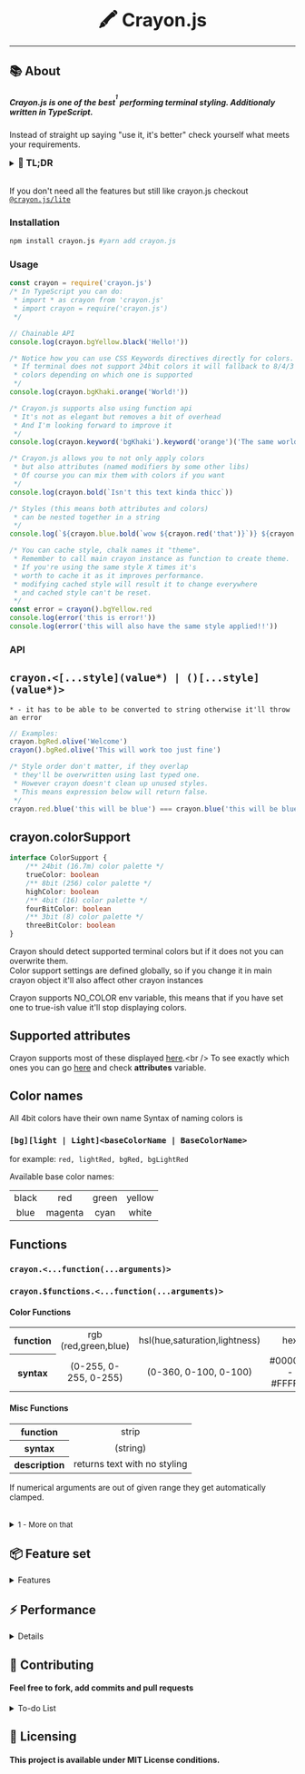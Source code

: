 <font size="6"><p align="center"><b>🖍️ Crayon.js</b></p></font>
<hr />

## :books: About
##### Crayon.js is **one of the best**<sup><sup>1</sup></sup> performing terminal styling. Additionaly written in TypeScript.

Instead of straight up saying "use it, it's better" check yourself what meets your requirements.

<details>
<summary><font size="3"><b>📖 TL;DR</b></font></summary>
<h4>🖍️ crayon.js has:</h4>
<font size="3.5">
  <ul>
    <li>⚡ High performance</li>
    <li>📦 No dependencies</li>
    <li>⏱️ Low import times</li>
    <li>🦄 Automatic color support & fallbacking</li>
    <li>🔗 Supported nesting & chaining</li>
    <li>🌈 8bit (256) and 24bit (16.7m) color support</li>
    <li>🌟 Emojis, really just bcs of that you should star this repo</li>
  </ul>
</font>
</details>

<br />

If you don't need all the features but still like crayon.js checkout [`@crayon.js/lite`](https://github.com/Im-Beast/crayon.js/tree/lite)

### Installation
```bash
npm install crayon.js #yarn add crayon.js
```
### Usage
```ts
const crayon = require('crayon.js')
/* In TypeScript you can do: 
 * import * as crayon from 'crayon.js'
 * import crayon = require('crayon.js')
 */

// Chainable API
console.log(crayon.bgYellow.black('Hello!'))

/* Notice how you can use CSS Keywords directives directly for colors.
 * If terminal does not support 24bit colors it will fallback to 8/4/3 bit or none
 * colors depending on which one is supported
 */
console.log(crayon.bgKhaki.orange('World!'))

/* Crayon.js supports also using function api
 * It's not as elegant but removes a bit of overhead
 * And I'm looking forward to improve it
 */
console.log(crayon.keyword('bgKhaki').keyword('orange')('The same world!'))

/* Crayon.js allows you to not only apply colors
 * but also attributes (named modifiers by some other libs)
 * Of course you can mix them with colors if you want
 */
console.log(crayon.bold(`Isn't this text kinda thicc`))

/* Styles (this means both attributes and colors)
 * can be nested together in a string
 */
console.log(`${crayon.blue.bold(`wow ${crayon.red('that')}`)} ${crayon.yellow('is kinda cool')}`)

/* You can cache style, chalk names it "theme".
 * Remember to call main crayon instance as function to create theme.
 * If you're using the same style X times it's
 * worth to cache it as it improves performance.
 * modifying cached style will result it to change everywhere
 * and cached style can't be reset.
 */
const error = crayon().bgYellow.red
console.log(error('this is error!'))
console.log(error('this will also have the same style applied!!'))
```

### API

## ``crayon.<[...style](value*) | ()[...style](value*)>``
``* - it has to be able to be converted to string otherwise it'll throw an error``
```js
// Examples:
crayon.bgRed.olive('Welcome')
crayon().bgRed.olive('This will work too just fine')
```

```js
/* Style order don't matter, if they overlap
 * they'll be overwritten using last typed one.
 * However crayon doesn't clean up unused styles.
 * This means expression below will return false.
 */
crayon.red.blue('this will be blue') === crayon.blue('this will be blue')
```

## crayon.colorSupport
```ts
interface ColorSupport {
	/** 24bit (16.7m) color palette */
	trueColor: boolean
	/** 8bit (256) color palette */
	highColor: boolean
	/** 4bit (16) color palette */
	fourBitColor: boolean
	/** 3bit (8) color palette */
	threeBitColor: boolean
}
```
Crayon should detect supported terminal colors but if it does not you can overwrite them. <br />
Color support settings are defined globally, so if you change it in main crayon object it'll also affect other crayon instances

Crayon supports NO_COLOR env variable, this means that if you have set one to true-ish value it'll stop displaying colors.

## Supported attributes
Crayon supports most of these displayed [here](https://en.wikipedia.org/wiki/ANSI_escape_code#SGR_(Select_Graphic_Rendition)_parameters).<br />
To see exactly which ones you can go [here](src/styles.ts) and check <b>attributes</b> variable.
## Color names
All 4bit colors have their own name
Syntax of naming colors is
### `[bg][light | Light]<baseColorName | BaseColorName>`
for example:
``red, lightRed, bgRed, bgLightRed``

Available base color names:

<table>
  <tr align="center">
    <td>black</td>
    <td>red</td>
    <td>green</td>
    <td>yellow</td>
  </tr>
  <tr align="center">
    <td>blue</td>
    <td>magenta</td>
    <td>cyan</td>
    <td>white</td>
  </tr>
</table>

## Functions

### `crayon.<...function(...arguments)>`
### `crayon.$functions.<...function(...arguments)>`

#### Color Functions
<table>
  <tr align="center">
    <th>function</th>
    <td>rgb (red,green,blue)</td>
    <td>hsl(hue,saturation,lightness)</td>
    <td>hex</td>
    <td>ansi3</td>
    <td>ansi4</td>
    <td>ansi8</td>
    <td>keyword</td>
  </tr>
  <tr align="center">
    <th>syntax</th>
    <td>(0-255, 0-255, 0-255)</td>
    <td>(0-360, 0-100, 0-100)</td>
    <td>#000000 - #FFFFFF</td>
    <td>0-7</td>
    <td>0-15</td>
    <td>0-255</td>
    <td><a href="https://github.com/bahamas10/css-color-names/blob/master/css-color-names.json">keyword</a></td>
  </tr>
</table>

#### Misc Functions
<table>
  <tr align="center">
    <th>function</th>
    <td>strip</td>
  </tr>
  <tr align="center">
    <th>syntax</th>
    <td>(string)</td>
  </tr>
    <tr align="center">
    <th>description</th>
    <td>returns text with no styling</td>
  </tr>
</table>

If numerical arguments are out of given range they get automatically clamped.

<br/>
<details>
<summary><font size="2">1 - More on that</font></summary>

<b>X</b> packages define themself as the fastest one, however most of them just lie. <br /> <br />
<b>Kleur</b> and <b>ansi-colors</b> advertise themself as "The fastest Node.js library for terminal styling". <br /> However in later tests they fall far behind chalk, which is probably the most popular package for that right now. <br /> <br />
Don't get me wrong, I have nothing to the authors of them but they either provide outdated info (chalk 3.0 received very big performance boost) or straight lie.
</details>

## :package: Feature set
<details>
  <summary>Features</summary>
  <br />
  <table>
    <tr align="center">
      <th>Feature</th>
      <th>crayon.js</th>
      <th>chalk</th>
      <th>ansi-colors</th>
      <th>kleur</th>
    </tr>
    <tr align="center">
      <th>Color fallback <sub><sup>(conversion/detection)</sup></sub></th>
        <th>:heavy_check_mark: </th>
        <th>:heavy_check_mark: <sub><sup>(missing 8->4bit)</sup></sub> </th>
        <th>:heavy_multiplication_x: <sub><sup>(only using external libs)</sup></sub></th>
        <th>:heavy_multiplication_x: <sub><sup>(only using external libs)</sup></sub></th>
    </tr>
    <tr align="center">
      <th>Atrributes <sub><sup>(Modifiers)</sup></sub></th>
        <th>:heavy_check_mark:</th>
        <th>:heavy_check_mark:</th>
        <th>:heavy_check_mark:</th>
        <th>:heavy_check_mark:</th>
    </tr>
    <tr align="center">
      <th>4bit <sub><sup>(16)</sup></sub></th>
        <th>:heavy_check_mark:</th>
        <th>:heavy_check_mark:</th>
        <th>:heavy_check_mark:</th>
        <th>:heavy_check_mark:</th>
    </tr>
    <tr align="center">
      <th>8bit <sub><sup>(HighColor)</sup></sub></th>
        <th>:heavy_check_mark:</th>
        <th>:heavy_check_mark:</th>
        <th>:heavy_multiplication_x:</th>
        <th>:heavy_multiplication_x:</th>
    </tr>
    <tr align="center">
      <th>24bit <sub><sup>(TrueColor)</sup></sub></th>
        <th>:heavy_check_mark:</th>
        <th>:heavy_check_mark:</th>
        <th>:heavy_multiplication_x:</th>
        <th>:heavy_multiplication_x:</th>
    </tr>
    <tr align="center">
      <th>Doesn't extend prototype</th>
        <th>:heavy_check_mark:</th>
        <th>:heavy_check_mark:</th>
        <th>:heavy_check_mark:</th>
        <th>:heavy_check_mark:</th>
    </tr>
    <tr align="center">
      <th>Nested styling</th>
        <th>:heavy_check_mark:</th>
        <th>:heavy_check_mark:</th>
        <th>:heavy_check_mark:</th>
        <th>:heavy_check_mark:</th>
    </tr>
    <tr align="center">
      <th>Full Typescript/<br />Autocompletion support</th>
        <th>:heavy_check_mark:</th>
        <th>:heavy_multiplication_x:</th>
        <th>:heavy_multiplication_x:</th>
        <th>:heavy_multiplication_x:</th>
    </tr>
  </table>
</details>

## :zap: Performance
<details>

  ##### Methodology:
  All tests were done on my PC which is not in any way fast.

  Require times have been measured using [this script](/test/require-times.js). <br />
  Access and render performance have been measured using [this script](/test/benchmark.ts).

  Best performing subject (*± 10%*) has been marked with bold font

  ##### Results:

  <table>
    <tr align="center">
      <th>Test subject</th>
      <th>⏱️ Require times (ms)</th>
      <th>🧪 Access time (kops)</th>
      <th>🖍️ Render test (kops)</th>
    </tr>
    <tr align="center">
      <td>crayon.js (chain)</td>
      <td rowspan="3"><b color="green">6.6 ±0.13<b></td>
      <td>246</td>
      <td>18</td>
    </tr>
    <tr align="center">
      <td>crayon.js (func)</td>
      <td>450</td>
      <td>20</td>
    </tr>
    <tr align="center">
      <td>crayon.js (cached)</td>
      <td><b color="green">4000</b></td>
      <td><b color="green">22</b></td>
    </tr>
    <tr align="center">
      <td>chalk (chain)</td>
      <td rowspan="2">8.8 ±1.22</td>
      <td>3333</td>
      <td>16</td>
    </tr>
    <tr align="center">
      <td>chalk (cached)</td>
      <td><b color="green">4000</b></td>
      <td><b color="green">21</b></td>
    </tr>
    <tr align="center">
      <td>ansi-colors (chain)</td>
      <td rowspan="2">6.9 ±0.60</td>
      <td>199</td>
      <td>14</td>
    </tr>
    <tr align="center">
      <td>ansi-colors (cached)</td>
      <td>788</td>
      <td>16</td>
    </tr>
    <tr align="center">
      <td>kleur</td>
      <td><b color="green">6.1 ±0.05</b></td>
      <td>495</td>
      <td>15</td>
    </tr>
  </table>

</details>

## :handshake: Contributing
#### Feel free to fork, add commits and pull requests
<details>
<summary>To-do List</summary>
<ul>
  <li>Add jest coverage tests</li>
</ul>
</details>

## :memo: Licensing
#### This project is available under MIT License conditions.